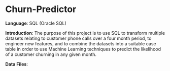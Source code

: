 # Churn-Predictor

**Language**: SQL (Oracle SQL)

**Introduction**: The purpose of this project is to use SQL to transform multiple datasets relating to customer phone calls over a four month period, to engineer new features, and to combine the datasets into a suitable case table in order to use Machine Learning techniques to predict the likelihood of a customer churning in any given month.

**Data Files**: 
